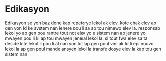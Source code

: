 # Edikasyon
 Edikasyon se yon baz done kap repetorye lekol ak elev. kote chak elev ap gen yon Id ke system nan jenere pou li sa ap tou nimewo elev la. responsab lekol yo ap gen pou rantre tout not elev yo e sistem nan ap jenere yo mwayen pou li ki ap tou mwayen jeneral lekol la. si tout fwa elev sa ta deside kite lekol li pou li al nan yon lot lap gen poul vini ak Id li epi nouvo lekol la ap gen poul mande ansyen lekol la transfe dosye elev la kap tou gen sistem nan
